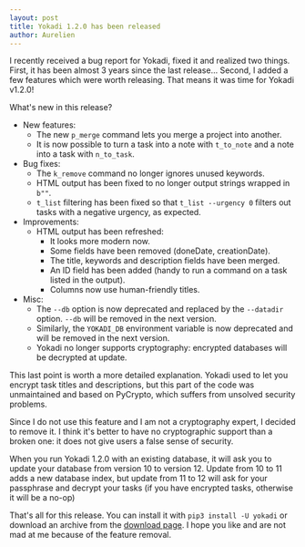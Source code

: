 ```yaml
---
layout: post
title: Yokadi 1.2.0 has been released
author: Aurelien
---
```


I recently received a bug report for Yokadi, fixed it and realized two things. First, it has been almost 3 years since the last release... Second, I added a few features which were worth releasing. That means it was time for Yokadi v1.2.0!

What's new in this release?

- New features:
    - The new `p_merge` command lets you merge a project into another.
    - It is now possible to turn a task into a note with `t_to_note` and a note into a task with `n_to_task`.
- Bug fixes:
    - The `k_remove` command no longer ignores unused keywords.
    - HTML output has been fixed to no longer output strings wrapped in `b""`.
    - `t_list` filtering has been fixed so that `t_list --urgency 0` filters out tasks with a negative urgency, as expected.
- Improvements:
    - HTML output has been refreshed:
        - It looks more modern now.
        - Some fields have been removed (doneDate, creationDate).
        - The title, keywords and description fields have been merged.
        - An ID field has been added (handy to run a command on a task listed in the output).
        - Columns now use human-friendly titles.
- Misc:
    - The `--db` option is now deprecated and replaced by the `--datadir` option. `--db` will be removed in the next version.
    - Similarly, the `YOKADI_DB` environment variable is now deprecated and will be removed in the next version.
    - Yokadi no longer supports cryptography: encrypted databases will be decrypted at update.

This last point is worth a more detailed explanation. Yokadi used to let you encrypt task titles and descriptions, but this part of the code was unmaintained and based on PyCrypto, which suffers from unsolved security problems.

Since I do not use this feature and I am not a cryptography expert, I decided to remove it. I think it's better to have no cryptographic support than a broken one: it does not give users a false sense of security.

When you run Yokadi 1.2.0 with an existing database, it will ask you to update your database from version 10 to version 12. Update from 10 to 11 adds a new database index, but update from 11 to 12 will ask for your passphrase and decrypt your tasks (if you have encrypted tasks, otherwise it will be a no-op)

That's all for this release. You can install it with `pip3 install -U yokadi` or download an archive from the [download page](/download.html). I hope you like and are not mad at me because of the feature removal.
